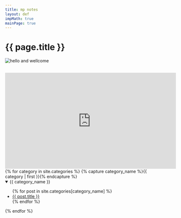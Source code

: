 ```yaml
---
title: mp notes
layout: def
impMath: true
mainPage: true
---
```


# {{ page.title }}

![hello and wellcome](https://user-images.githubusercontent.com/43134602/178615284-b989ba77-0a98-429e-b25b-94cbdca20e2d.png)

<br>

<iframe width="560" height="315" src="https://www.youtube-nocookie.com/embed/mFfkn9XZcp8?controls=0" title="YouTube video player" frameborder="0" allow="accelerometer; autoplay; clipboard-write; encrypted-media; gyroscope; picture-in-picture" allowfullscreen></iframe>

<br>
{% for category in site.categories %}
    {% capture category_name %}{{ category | first }}{% endcapture %}
  <details open>
    <summary> {{ category_name }} </summary>
    <ul>
    {% for post in site.categories[category_name] %}
        <li><a href="{{ post.baseurl }}{{ post.url }}">{{ post.title }}</a></li>
    {% endfor %}
    </ul>
  </details>
{% endfor %}
<br>
